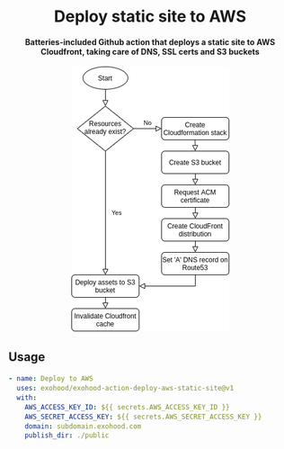 <h1 align="center">
  Deploy static site to AWS
  <br>
</h1>

<h4 align="center">Batteries-included Github action that deploys a static site to AWS Cloudfront, taking care of DNS, SSL certs and S3 buckets</h4>

<p align="center">
  <img src="./images/flowchart.png">
</p>

## Usage
```yaml
- name: Deploy to AWS
  uses: exohood/exohood-action-deploy-aws-static-site@v1
  with:
    AWS_ACCESS_KEY_ID: ${{ secrets.AWS_ACCESS_KEY_ID }}
    AWS_SECRET_ACCESS_KEY: ${{ secrets.AWS_SECRET_ACCESS_KEY }}
    domain: subdomain.exohood.com
    publish_dir: ./public
```
